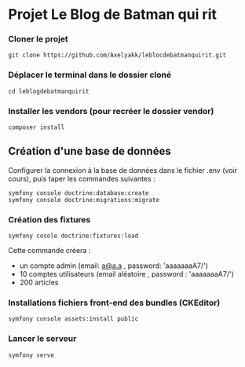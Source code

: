 # Projet Le Blog de Batman qui rit

### Cloner le projet

```
git clone https://github.com/Axelyakk/leblocdebatmanquirit.git
```

### Déplacer le terminal dans le dossier cloné
```
cd leblogdebatmanquirit
```

### Installer les vendors (pour recréer le dossier vendor)
```
composer install
```

## Création d'une base de données
Configurer la connexion à la base de données dans le fichier .env (voir cours), puis taper les commandes suivantes :
```
symfony console doctrine:database:create
symfony console doctrine:migrations:migrate

```
### Création des fixtures

```
symfony cosole doctrine:fixtures:load

```
Cette commande créera : 
* un compte admin (email: a@a.a , password: 'aaaaaaaA7/')
* 10 comptes utilisateurs (email aléatoire , password : 'aaaaaaaA7/')
* 200 articles

### Installations fichiers front-end des bundles (CKEditor)
```
symfony console assets:install public
```


### Lancer le serveur
```
symfony serve
```